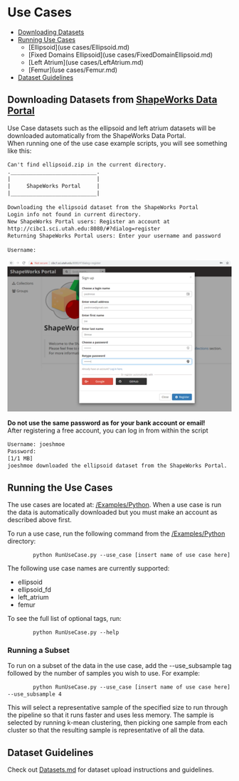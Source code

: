 
# Use Cases

- [Downloading Datasets](#Downloading-Datasets)
- [Running Use Cases](#Running-the-Use-Cases)
  - [Ellipsoid](use cases/Ellipsoid.md)
  - [Fixed Domains Ellipsoid](use cases/FixedDomainEllipsoid.md)
  - [Left Atrium](use cases/LeftAtrium.md)
  - [Femur](use cases/Femur.md)
- [Dataset Guidelines](#Dataset-Guidelines)

## Downloading Datasets from [ShapeWorks Data Portal](http://cibc1.sci.utah.edu:8080/)

Use Case datasets such as the ellipsoid and left atrium datasets will be downloaded
automatically from the ShapeWorks Data Portal.  
When running one of the use case example scripts, you will see something like this:
```
Can't find ellipsoid.zip in the current directory.
.___________________________.
|                           |
|     ShapeWorks Portal     |
|___________________________|

Downloading the ellipsoid dataset from the ShapeWorks Portal
Login info not found in current directory.
New ShapeWorks Portal users: Register an account at http://cibc1.sci.utah.edu:8080/#?dialog=register
Returning ShapeWorks Portal users: Enter your username and password

Username: 
```

![ShapeWorks Portal Account Registration Screenshot](images/ShapeWorksPortalAccountRegistration.png)

**Do not use the same password as for your bank account or email!**  
After registering a free account, you can log in from within the script

```
Username: joeshmoe
Password:
[1/1 MB]
joeshmoe downloaded the ellipsoid dataset from the ShapeWorks Portal.
```

## Running the Use Cases

The use cases are located at: [/Examples/Python](https://github.com/SCIInstitute/ShapeWorks/tree/master/Examples/Python). When a use case is run the data is automatically downloaded but you must make an account as described above first.

To run a use case, run the following command from the [/Examples/Python](https://github.com/SCIInstitute/ShapeWorks/tree/master/Examples/Python) directory:
            
            python RunUseCase.py --use_case [insert name of use case here]
            
        
The following use case names are currently supported:
* ellipsoid
* ellipsoid_fd
* left_atrium
* femur

To see the full list of optional tags, run:
          
            python RunUseCase.py --help
            
### Running a Subset

To run on a subset of the data in the use case, add the --use_subsample tag followed by the number of samples you wish to use. For example:

            python RunUseCase.py --use_case [insert name of use case here] --use_subsample 4

This will select a representative sample of the specified size to run through the pipeline so that it runs faster and uses less memory. The sample is selected by running k-mean clustering, then picking one sample from each cluster so that the resulting sample is representative of all the data.


## Dataset Guidelines
Check out [Datasets.md](Datasets.md) for dataset upload instructions and guidelines. 


